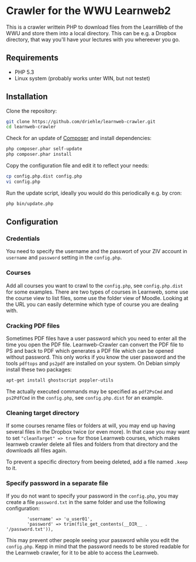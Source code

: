 Crawler for the WWU Learnweb2
=============================

This is a crawler writtein PHP to download files from the LearnWeb of the WWU and 
store them into a local directory. This can be e.g. a Dropbox directory, that way
you'll have your lectures with you whereever you go.


Requirements
------------

  * PHP 5.3
  * Linux system (probably works unter WIN, but not testet)
  

Installation
------------

Clone the repository:

```bash
git clone https://github.com/driehle/learnweb-crawler.git
cd learnweb-crawler
```

Check for an update of [Composer](http://getcomposer.org/) and install dependencies:

```bash
php composer.phar self-update
php composer.phar install
```

Copy the configuration file and edit it to reflect your needs:

```bash
cp config.php.dist config.php
vi config.php
```

Run the update script, ideally you would do this periodically e.g. by cron:

```bash
php bin/update.php
```


Configuration
-------------

### Credentials

You need to specify the username and the passwort of your ZIV account in `username` and `password` setting in the `config.php`.

### Courses

Add all courses you want to crawl to the `config.php`, see `config.php.dist` for some examples. There are two types of courses in Learnweb, some use the course view to list files, some use the folder view of Moodle. Looking at the URL you can easily determine which type of course you are dealing with.

### Cracking PDF files

Sometimes PDF files have a user password which you need to enter all the time you open the PDF file. Learnweb-Crawler can convert the PDF file to PS and back to PDF which generates a PDF file which can be opened without password. This only works if you know the user password and the tools `pdftops` and `ps2pdf` are installed on your system. On Debian simply install these two packages:

```bash
apt-get install ghostscript poppler-utils
```

The actually executed commands may be specified as `pdf2PsCmd` and `ps2PdfCmd` in the `config.php`, see `config.php.dist` for an example.

### Cleaning target directory

If some courses rename files or folders at will, you may end up having several files in the Dropbox twice (or even more). In that case you may want to set `"cleanTarget" => true` for those Learnweb courses, which makes learnweb crawler delete all files and folders from that directory and the downloads all files again.

To prevent a specific directory from beeing deleted, add a file named `.keep` to it.

### Specify password in a separate file

If you do not want to specify your password in the `config.php`, you may create a file `password.txt` in the same folder and use the following configuration:

```
        'username' => 'u_user01',
        'password' => trim(file_get_contents(__DIR__ . '/password.txt')),
```

This may prevent other people seeing your password while you edit the `config.php`. Kepp in mind that the password needs to be stored readable for the Learnweb crawler, for it to be able to access the Learnweb.


